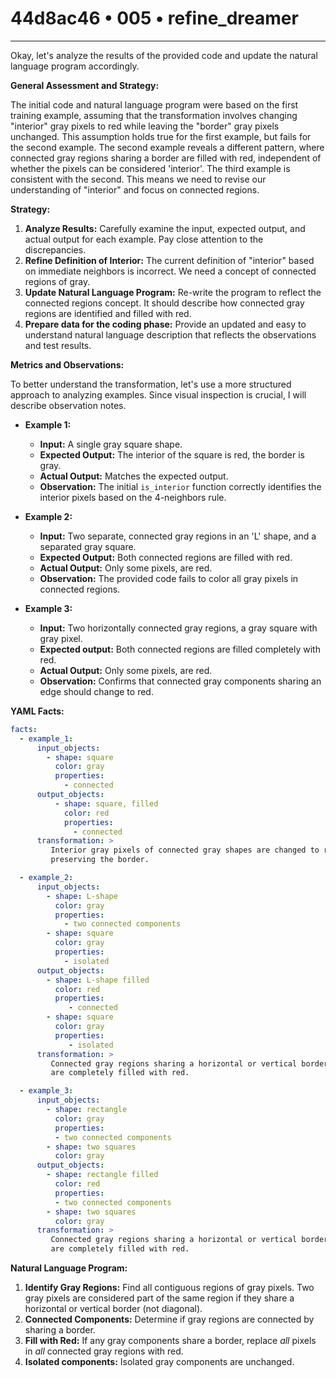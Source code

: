 # 44d8ac46 • 005 • refine_dreamer

---
Okay, let's analyze the results of the provided code and update the natural language program accordingly.

**General Assessment and Strategy:**

The initial code and natural language program were based on the first training example, assuming that the transformation involves changing "interior" gray pixels to red while leaving the "border" gray pixels unchanged. This assumption holds true for the first example, but fails for the second example. The second example reveals a different pattern, where connected gray regions sharing a border are filled with red, independent of whether the pixels can be considered 'interior'. The third example is consistent with the second. This means we need to revise our understanding of "interior" and focus on connected regions.

**Strategy:**

1.  **Analyze Results:** Carefully examine the input, expected output, and actual output for each example. Pay close attention to the discrepancies.
2.  **Refine Definition of Interior:** The current definition of "interior" based on immediate neighbors is incorrect. We need a concept of connected regions of gray.
3.  **Update Natural Language Program:** Re-write the program to reflect the connected regions concept. It should describe how connected gray regions are identified and filled with red.
4. **Prepare data for the coding phase:** Provide an updated and easy to understand natural language description that reflects the observations and test results.

**Metrics and Observations:**

To better understand the transformation, let's use a more structured approach to analyzing examples. Since visual inspection is crucial, I will describe observation notes.

*   **Example 1:**
    *   **Input:** A single gray square shape.
    *   **Expected Output:** The interior of the square is red, the border is gray.
    *   **Actual Output:** Matches the expected output.
    *   **Observation:** The initial `is_interior` function correctly identifies the interior pixels based on the 4-neighbors rule.

*   **Example 2:**
    *   **Input:** Two separate, connected gray regions in an 'L' shape, and a separated gray square.
    *   **Expected Output:** Both connected regions are filled with red.
    *   **Actual Output:** Only some pixels, are red.
    *   **Observation:** The provided code fails to color all gray pixels in connected regions.

*   **Example 3:**
    *   **Input:** Two horizontally connected gray regions, a gray square with gray pixel.
    *   **Expected output:** Both connected regions are filled completely with red.
    *   **Actual Output:** Only some pixels, are red.
    *   **Observation:** Confirms that connected gray components sharing an edge should change to red.

**YAML Facts:**

```yaml
facts:
  - example_1:
      input_objects:
        - shape: square
          color: gray
          properties:
            - connected
      output_objects:
          - shape: square, filled
            color: red
            properties:
              - connected
      transformation: >
         Interior gray pixels of connected gray shapes are changed to red,
         preserving the border.

  - example_2:
      input_objects:
        - shape: L-shape
          color: gray
          properties:
            - two connected components
        - shape: square
          color: gray
          properties:
            - isolated
      output_objects:
        - shape: L-shape filled
          color: red
          properties:
             - connected
        - shape: square
          color: gray
          properties:
             - isolated
      transformation: >
         Connected gray regions sharing a horizontal or vertical border
         are completely filled with red.

  - example_3:
      input_objects:
        - shape: rectangle
          color: gray
          properties:
          - two connected components
        - shape: two squares
          color: gray
      output_objects:
        - shape: rectangle filled
          color: red
          properties:
          - two connected components
        - shape: two squares
          color: gray
      transformation: >
         Connected gray regions sharing a horizontal or vertical border
         are completely filled with red.
```

**Natural Language Program:**

1.  **Identify Gray Regions:** Find all contiguous regions of gray pixels. Two gray pixels are considered part of the same region if they share a horizontal or vertical border (not diagonal).
2.  **Connected Components:** Determine if gray regions are connected by sharing a border.
3.  **Fill with Red:** If any gray components share a border, replace *all* pixels in *all* connected gray regions with red.
4. **Isolated components:** Isolated gray components are unchanged.

